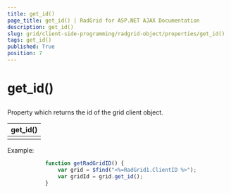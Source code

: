 ```yaml
---
title: get_id()
page_title: get_id() | RadGrid for ASP.NET AJAX Documentation
description: get_id()
slug: grid/client-side-programming/radgrid-object/properties/get_id()
tags: get_id()
published: True
position: 7
---
```


# get_id()



## 

Property which returns the id of the grid client object.


|  **get_id()**  |
| ------ |
||

Example:

````JavaScript
	        function getRadGridID() {
	            var grid = $find("<%=RadGrid1.ClientID %>");
	            var gridId = grid.get_id();            
	        }
````


